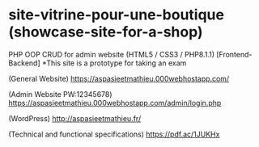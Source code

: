 # site-vitrine-pour-une-boutique (showcase-site-for-a-shop)
PHP OOP CRUD for admin website (HTML5 / CSS3 / PHP8.1.1) [Frontend-Backend]
*This site is a prototype for taking an exam

(General Website)
https://aspasieetmathieu.000webhostapp.com/

(Admin Website PW:12345678)
https://aspasieetmathieu.000webhostapp.com/admin/login.php

(WordPress)
http://aspasieetmathieu.fr/

(Technical and functional specifications)
https://pdf.ac/1JUKHx
